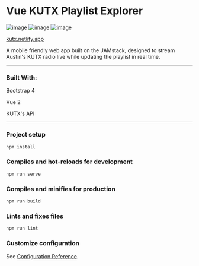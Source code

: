 # Vue KUTX Playlist Explorer

[![image](https://img.shields.io/badge/Vue.js-35495E?style=for-the-badge&logo=vuedotjs&logoColor=4FC08D)](https://vuejs.org/) [![image](https://img.shields.io/badge/Bootstrap-563D7C?style=for-the-badge&logo=bootstrap&logoColor=white)](https://getbootstrap.com/docs/4.0/getting-started/introduction/) [![image](https://img.shields.io/badge/Netlify-00C7B7?style=for-the-badge&logo=netlify&logoColor=white)](https://kutx.netlify.app)


[kutx.netlify.app](https://kutx.netlify.app)

A mobile friendly web app built on the JAMstack, designed to stream Austin's KUTX radio live while updating the playlist in real time.
***

### Built With: 

Bootstrap 4

Vue 2

KUTX's API
***

### Project setup

```
npm install
```

### Compiles and hot-reloads for development
```
npm run serve
```

### Compiles and minifies for production
```
npm run build
```

### Lints and fixes files
```
npm run lint
```

### Customize configuration
See [Configuration Reference](https://cli.vuejs.org/config/).
